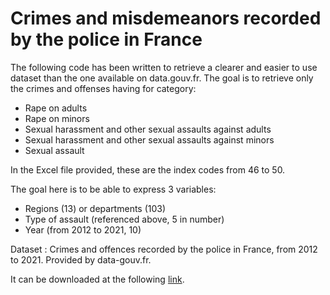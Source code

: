 # Crimes and misdemeanors recorded by the police in France

The following code has been written to retrieve a clearer and easier to use dataset than the one available on data.gouv.fr. The goal is to retrieve only the crimes and offenses having for category:
- Rape on adults
- Rape on minors
- Sexual harassment and other sexual assaults against adults
- Sexual harassment and other sexual assaults against minors
- Sexual assault

In the Excel file provided, these are the index codes from 46 to 50.

The goal here is to be able to express 3 variables:
- Regions (13) or departments (103)
- Type of assault (referenced above, 5 in number)
- Year (from 2012 to 2021, 10)

Dataset : Crimes and offences recorded by the police in France, from 2012 to 2021. Provided by data-gouv.fr.

It can be downloaded at the following [link](https://www.data.gouv.fr/fr/datasets/r/d792092f-b1f7-4180-a367-d043200c1520).
